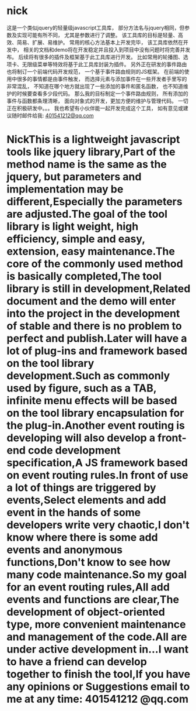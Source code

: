 # nick
这是一个类似jquery的轻量级javascript工具库，
部分方法名与jquery相同，但参数及实现可能有所不同，
尤其是参数进行了调整。
该工具库的目标是轻量、高效、简易、扩展、易维护。
常用的核心方法基本上开发完毕，
该工具库依然在开发中，
相关的文档和demo将在开发稳定并且投入到项目中没有问题时将完善并发布。
后续将有很多的插件及框架基于此工具库进行开发。
比如常用的轮播图、选项卡、无限级菜单等特效将基于此工具库封装为插件。
另外正在研发的事件路由也将制订一个前端代码开发规范，
一个基于事件路由规则的JS框架。
在前端的使用中很多的事情都是由事件触发，
而选择元素与添加事件在一些开发者手里写的非常混乱，
不知道在哪个地方就出现了一些添加的事件和匿名函数，
也不知道维护的时候要查看多少段代码。
那么我的目标制定一个事件路由规则，
所有添加的事件与函数都条理清晰，
面向对象式的开发，更加方便的维护与管理代码。
一切正在积极研发中。。。
我也希望有小伙伴能一起开发完成这个工具，
如有意见或建议随时邮件给我: 401541212@qq.com 

# NickThis is a lightweight javascript tools like jquery library,Part of the method name is the same as the jquery, but parameters and implementation may be different,Especially the parameters are adjusted.The goal of the tool library is light weight, high efficiency, simple and easy, extension, easy maintenance.The core of the commonly used method is basically completed,The tool library is still in development,Related document and the demo will enter into the project in the development of stable and there is no problem to perfect and publish.Later will have a lot of plug-ins and framework based on the tool library development.Such as commonly used by figure, such as a TAB, infinite menu effects will be based on the tool library encapsulation for the plug-in.Another event routing is developing will also develop a front-end code development specification,A JS framework based on event routing rules.In front of use a lot of things are triggered by events,Select elements and add event in the hands of some developers write very chaotic,I don't know where there is some add events and anonymous functions,Don't know to see how many code maintenance.So my goal for an event routing rules,All add events and functions are clear,The development of object-oriented type, more convenient maintenance and management of the code.All are under active development in...I want to have a friend can develop together to finish the tool,If you have any opinions or Suggestions email to me at any time: 401541212 @qq.com
